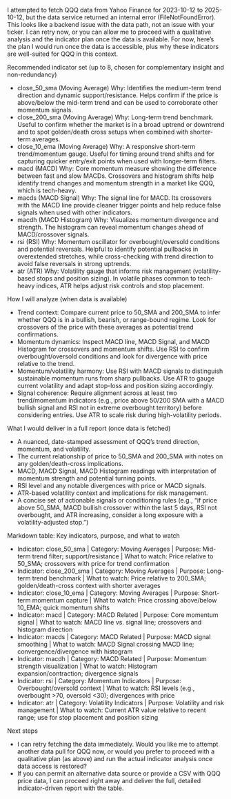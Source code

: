 I attempted to fetch QQQ data from Yahoo Finance for 2023-10-12 to 2025-10-12, but the data service returned an internal error (FileNotFoundError). This looks like a backend issue with the data path, not an issue with your ticker. I can retry now, or you can allow me to proceed with a qualitative analysis and the indicator plan once the data is available. For now, here’s the plan I would run once the data is accessible, plus why these indicators are well-suited for QQQ in this context.

Recommended indicator set (up to 8, chosen for complementary insight and non-redundancy)
- close_50_sma (Moving Average)
  Why: Identifies the medium-term trend direction and dynamic support/resistance. Helps confirm if the price is above/below the mid-term trend and can be used to corroborate other momentum signals.
- close_200_sma (Moving Average)
  Why: Long-term trend benchmark. Useful to confirm whether the market is in a broad uptrend or downtrend and to spot golden/death cross setups when combined with shorter-term averages.
- close_10_ema (Moving Average)
  Why: A responsive short-term trend/momentum gauge. Useful for timing around trend shifts and for capturing quicker entry/exit points when used with longer-term filters.
- macd (MACD)
  Why: Core momentum measure showing the difference between fast and slow MACDs. Crossovers and histogram shifts help identify trend changes and momentum strength in a market like QQQ, which is tech-heavy.
- macds (MACD Signal)
  Why: The signal line for MACD. Its crossovers with the MACD line provide cleaner trigger points and help reduce false signals when used with other indicators.
- macdh (MACD Histogram)
  Why: Visualizes momentum divergence and strength. The histogram can reveal momentum changes ahead of MACD/crossover signals.
- rsi (RSI)
  Why: Momentum oscillator for overbought/oversold conditions and potential reversals. Helpful to identify potential pullbacks in overextended stretches, while cross-checking with trend direction to avoid false reversals in strong uptrends.
- atr (ATR)
  Why: Volatility gauge that informs risk management (volatility-based stops and position sizing). In volatile phases common to tech-heavy indices, ATR helps adjust risk controls and stop placement.

How I will analyze (when data is available)
- Trend context: Compare current price to 50_SMA and 200_SMA to infer whether QQQ is in a bullish, bearish, or range-bound regime. Look for crossovers of the price with these averages as potential trend confirmations.
- Momentum dynamics: Inspect MACD line, MACD Signal, and MACD Histogram for crossovers and momentum shifts. Use RSI to confirm overbought/oversold conditions and look for divergence with price relative to the trend.
- Momentum/volatility harmony: Use RSI with MACD signals to distinguish sustainable momentum runs from sharp pullbacks. Use ATR to gauge current volatility and adapt stop-loss and position sizing accordingly.
- Signal coherence: Require alignment across at least two trend/momentum indicators (e.g., price above 50/200 SMA with a MACD bullish signal and RSI not in extreme overbought territory) before considering entries. Use ATR to scale risk during high-volatility periods.

What I would deliver in a full report (once data is fetched)
- A nuanced, date-stamped assessment of QQQ’s trend direction, momentum, and volatility.
- The current relationship of price to 50_SMA and 200_SMA with notes on any golden/death-cross implications.
- MACD, MACD Signal, MACD Histogram readings with interpretation of momentum strength and potential turning points.
- RSI level and any notable divergences with price or MACD signals.
- ATR-based volatility context and implications for risk management.
- A concise set of actionable signals or conditioning rules (e.g., “if price above 50_SMA, MACD bullish crossover within the last 5 days, RSI not overbought, and ATR increasing, consider a long exposure with a volatility-adjusted stop.”)

Markdown table: Key indicators, purpose, and what to watch
- Indicator: close_50_sma | Category: Moving Averages | Purpose: Mid-term trend filter; support/resistance | What to watch: Price relative to 50_SMA; crossovers with price for trend confirmation
- Indicator: close_200_sma | Category: Moving Averages | Purpose: Long-term trend benchmark | What to watch: Price relative to 200_SMA; golden/death-cross context with shorter averages
- Indicator: close_10_ema | Category: Moving Averages | Purpose: Short-term momentum capture | What to watch: Price crossing above/below 10_EMA; quick momentum shifts
- Indicator: macd | Category: MACD Related | Purpose: Core momentum signal | What to watch: MACD line vs. signal line; crossovers and histogram direction
- Indicator: macds | Category: MACD Related | Purpose: MACD signal smoothing | What to watch: MACD Signal crossing MACD line; convergence/divergence with histogram
- Indicator: macdh | Category: MACD Related | Purpose: Momentum strength visualization | What to watch: Histogram expansion/contraction; divergence signals
- Indicator: rsi | Category: Momentum Indicators | Purpose: Overbought/oversold context | What to watch: RSI levels (e.g., overbought >70, oversold <30); divergences with price
- Indicator: atr | Category: Volatility Indicators | Purpose: Volatility and risk management | What to watch: Current ATR value relative to recent range; use for stop placement and position sizing

Next steps
- I can retry fetching the data immediately. Would you like me to attempt another data pull for QQQ now, or would you prefer to proceed with a qualitative plan (as above) and run the actual indicator analysis once data access is restored?
- If you can permit an alternative data source or provide a CSV with QQQ price data, I can proceed right away and deliver the full, detailed indicator-driven report with the table.